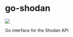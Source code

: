 # go-shodan

[![](https://godoc.org/github.com/tomsteele/go-shodan?status.svg)](http://godoc.org/github.com/tomsteele/go-shodan)

Go interface for the Shodan API
